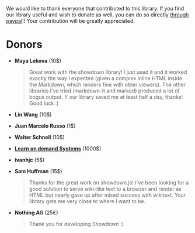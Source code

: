We would like to thank everyone that contributed to this library. If you find our library useful and wish to donate as well, you can do so directly [through paypal](https://www.paypal.me/tiviesantos)!! Your contribution will be greatly appreciated.


# Donors

- **Maya Lekova** (10$)

    > Great work with the showdown library! I just used it and it worked exactly the way I expected 
      (given a complex inline HTML inside the Markdown, which renders fine with other viewers). 
      The other libraries I've tried (markdown-it and marked) produced a lot of bogus output. Y
      our library saved me at least half a day, thanks! Good luck :)

- **Lin Wang** (10$)

- **Juan Marcelo Russo** (1$)

- **Walter Schnell** (10$)

- [**Learn on demand Systems**](http://www.learnondemandsystems.com/) (1000$) 

- **ivanhjc** (5$)

- **Sam Huffman** (15$)

    > Thanks for the great work on showdown.js! I've been looking for a good solution to serve wiki-like text to a browser and render as
    HTML but nearly gave up after mixed success with wikitext. Your library gets me very close to where I want to be.
    
- **Nothing AG** (25€)

    > Thank you for developing Showdown :)
